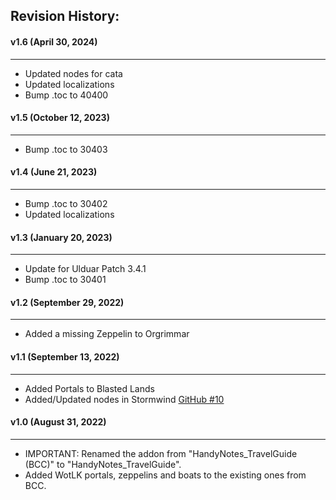## Revision History:

#### v1.6 (April 30, 2024)
------------------------------
* Updated nodes for cata
* Updated localizations
* Bump .toc to 40400

#### v1.5 (October 12, 2023)
------------------------------
* Bump .toc to 30403

#### v1.4 (June 21, 2023)
------------------------------
* Bump .toc to 30402
* Updated localizations

#### v1.3 (January 20, 2023)
------------------------------
* Update for Ulduar Patch 3.4.1
* Bump .toc to 30401

#### v1.2 (September 29, 2022)
------------------------------
* Added a missing Zeppelin to Orgrimmar

#### v1.1 (September 13, 2022)
------------------------------
* Added Portals to Blasted Lands
* Added/Updated nodes in Stormwind [GitHub #10](https://github.com/Dathwada/handynotes-travelguide/issues/10)

#### v1.0 (August 31, 2022)
------------------------------
* IMPORTANT: Renamed the addon from "HandyNotes_TravelGuide (BCC)" to "HandyNotes_TravelGuide".
* Added WotLK portals, zeppelins and boats to the existing ones from BCC.

